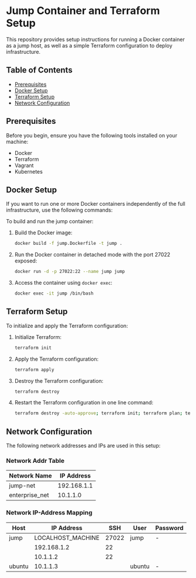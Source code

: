 # Jump Container and Terraform Setup

This repository provides setup instructions for running a Docker container as a jump host, as well as a simple Terraform configuration to deploy infrastructure.

## Table of Contents

- [Prerequisites](#prerequisites)
- [Docker Setup](#docker-setup)
- [Terraform Setup](#terraform-setup)
- [Network Configuration](#network-configuration)

## Prerequisites

Before you begin, ensure you have the following tools installed on your machine:
- Docker
- Terraform
- Vagrant
- Kubernetes

## Docker Setup
If you want to run one or more Docker containers independently of the full infrastructure, use the following commands:

To build and run the jump container:

1. Build the Docker image:
    ```bash
    docker build -f jump.Dockerfile -t jump .
    ```

2. Run the Docker container in detached mode with the port 27022 exposed:
    ```bash
    docker run -d -p 27022:22 --name jump jump
    ```

3. Access the container using `docker exec`:
    ```bash
    docker exec -it jump /bin/bash
    ```

## Terraform Setup

To initialize and apply the Terraform configuration:

1. Initialize Terraform:
    ```bash
    terraform init
    ```

2. Apply the Terraform configuration:
    ```bash
    terraform apply
    ```
3. Destroy the Terraform configuration:
    ```bash
    terraform destroy
    ```
4. Restart the Terraform configuration in one line command:
    ```bash
    terraform destroy -auto-approve; terraform init; terraform plan; terraform apply -auto-approve
    ```

## Network Configuration

The following network addresses and IPs are used in this setup:

### Network Addr Table

| Network Name          | IP Address        |
|-----------------------|-------------------|
| jump-net              | 192.168.1.1       |
| enterprise_net        | 10.1.1.0          |

### Network IP-Address Mapping

| Host      | IP Address        | SSH       | User          | Password          |
|-----------|-------------------|-----------|---------------|-------------------|
| jump      | LOCALHOST_MACHINE | 27022     | jump          | -||-              |
|           | 192.168.1.2       | 22        |               |                   |
|           | 10.1.1.2          | 22        |               |                   |
| ubuntu    | 10.1.1.3          |           | ubuntu        | -||-              |
